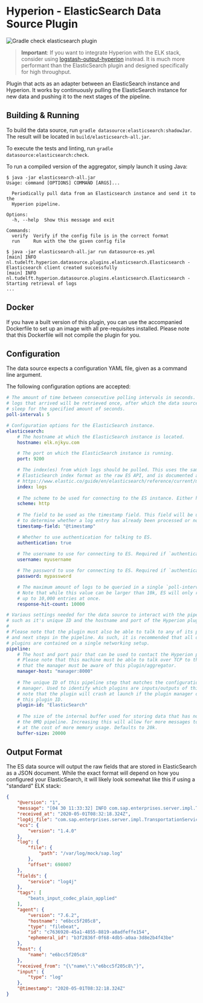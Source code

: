 # Hyperion - ElasticSearch Data Source Plugin

![Gradle check elasticsearch plugin](https://github.com/SERG-Delft/monitoring-aware-ides/workflows/Gradle%20check%20elasticsearch%20plugin/badge.svg)

> **Important**: If you want to integrate Hyperion with the ELK stack, consider using [logstash-output-hyperion](/logstash-output-hyperion) instead. It is much more performant than the ElasticSearch plugin and designed specifically for high throughput.

Plugin that acts as an adapter between an ElasticSearch instance and Hyperion. It works by continuously pulling the ElasticSearch instance for new data and pushing it to the next stages of the pipeline.

## Building & Running

To build the data source, run `gradle datasource:elasticsearch:shadowJar`. The result will be located in `build/elasticsearch-all.jar`.

To execute the tests and linting, run `gradle datasource:elasticsearch:check`.

To run a compiled version of the aggregator, simply launch it using Java:

```
$ java -jar elasticsearch-all.jar                                                     
Usage: command [OPTIONS] COMMAND [ARGS]...

  Periodically pull data from an Elasticsearch instance and send it to the
  Hyperion pipeline.

Options:
  -h, --help  Show this message and exit

Commands:
  verify  Verify if the config file is in the correct format
  run     Run with the the given config file

$ java -jar elasticsearch-all.jar run datasource-es.yml
[main] INFO nl.tudelft.hyperion.datasource.plugins.elasticsearch.Elasticsearch - Elasticsearch client created successfully
[main] INFO nl.tudelft.hyperion.datasource.plugins.elasticsearch.Elasticsearch - Starting retrieval of logs
...
```

## Docker

If you have a built version of this plugin, you can use the accompanied Dockerfile to set up an image with all pre-requisites installed. Please note that this Dockerfile will not compile the plugin for you.

## Configuration

The data source expects a configuration YAML file, given as a command line argument. 

The following configuration options are accepted:

```yaml
# The amount of time between consecutive polling intervals in seconds. All new
# logs that arrived will be retrieved once, after which the data source will
# sleep for the specified amount of seconds.
poll-interval: 5

# Configuration options for the ElasticSearch instance.
elasticsearch:
    # The hostname at which the ElasticSearch instance is located.
    hostname: elk.njkyu.com

    # The port on which the ElasticSearch instance is running.
    port: 9200

    # The index(es) from which logs should be pulled. This uses the same
    # ElasticSearch index format as the raw ES API, and is documented at
    # https://www.elastic.co/guide/en/elasticsearch/reference/current/multi-index.html
    index: logs
  
    # The scheme to be used for connecting to the ES instance. Either http or https.
    scheme: http
  
    # The field to be used as the timestamp field. This field will be used
    # to determine whether a log entry has already been processed or not.
    timestamp-field: "@timestamp"

    # Whether to use authentication for talking to ES. 
    authentication: true
  
    # The username to use for connecting to ES. Required if `authentication = true`.
    username: myusername

    # The password to use for connecting to ES. Required if `authentication = true`.
    password: mypassword

    # The maximum amount of logs to be queried in a single `poll-interval`.
    # Note that while this value can be larger than 10k, ES will only return
    # up to 10,000 entries at once.
    response-hit-count: 10000

# Various settings needed for the data source to interact with the pipeline,
# such as it's unique ID and the hostname and port of the Hyperion plugin manager.
# 
# Please note that the plugin must also be able to talk to any of its previous
# and next steps in the pipeline. As such, it is recommended that all of the 
# plugins are contained on a single networking setup.
pipeline:
    # The host and port pair that can be used to contact the Hyperion plugin manager.
    # Please note that this machine must be able to talk over TCP to the manager and
    # that the manager must be aware of this plugin/aggregator.
    manager-host: "manager:8000"
  
    # The unique ID of this pipeline step that matches the configuration of the plugin
    # manager. Used to identify which plugins are inputs/outputs of this step. Please
    # note that the plugin will crash at launch if the plugin manager does not recognize
    # this plugin ID.
    plugin-id: "ElasticSearch"
  
    # The size of the internal buffer used for storing data that has not been sent in
    # the 0MQ pipeline. Increasing this will allow for more messages to be buffered,
    # at the cost of more memory usage. Defaults to 20k.
    buffer-size: 20000
``` 

## Output Format

The ES data source will output the raw fields that are stored in ElasticSearch as a JSON document. While the exact format will depend on how you configured your ElasticSearch, it will likely look somewhat like this if using a "standard" ELK stack:

```json
{
    "@version": "1",
    "message": "[04 30 11:33:32] INFO com.sap.enterprises.server.impl.TransportationService:37 - Move service successful",
    "received_at": "2020-05-01T08:32:18.324Z",
    "log4j_file": "com.sap.enterprises.server.impl.TransportationService",
    "ecs": {
        "version": "1.4.0"
    },
    "log": {
        "file": {
            "path": "/var/log/mock/sap.log"
        },
        "offset": 698007
    },
    "fields": {
        "service": "log4j"
    },
    "tags": [
        "beats_input_codec_plain_applied"
    ],
    "agent": {
        "version": "7.6.2",
        "hostname": "e6bcc5f205c8",
        "type": "filebeat",
        "id": "c7636920-45a1-4855-8819-a8adfeffe154",
        "ephemeral_id": "b3f2836f-0f68-4db5-a0aa-3d8e2b4f43be"
    },
    "host": {
        "name": "e6bcc5f205c8"
    },
    "received_from": "{\"name\":\"e6bcc5f205c8\"}",
    "input": {
        "type": "log"
    },
    "@timestamp": "2020-05-01T08:32:18.324Z"
}
```
